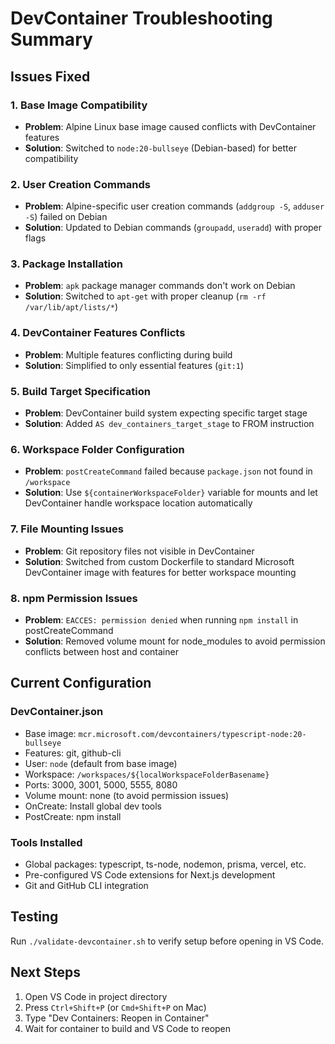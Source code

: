# DevContainer Troubleshooting Summary

## Issues Fixed

### 1. **Base Image Compatibility**
- **Problem**: Alpine Linux base image caused conflicts with DevContainer features
- **Solution**: Switched to `node:20-bullseye` (Debian-based) for better compatibility

### 2. **User Creation Commands**
- **Problem**: Alpine-specific user creation commands (`addgroup -S`, `adduser -S`) failed on Debian
- **Solution**: Updated to Debian commands (`groupadd`, `useradd`) with proper flags

### 3. **Package Installation**
- **Problem**: `apk` package manager commands don't work on Debian
- **Solution**: Switched to `apt-get` with proper cleanup (`rm -rf /var/lib/apt/lists/*`)

### 4. **DevContainer Features Conflicts**
- **Problem**: Multiple features conflicting during build
- **Solution**: Simplified to only essential features (`git:1`)

### 5. **Build Target Specification**
- **Problem**: DevContainer build system expecting specific target stage
- **Solution**: Added `AS dev_containers_target_stage` to FROM instruction

### 6. **Workspace Folder Configuration**
- **Problem**: `postCreateCommand` failed because `package.json` not found in `/workspace`
- **Solution**: Use `${containerWorkspaceFolder}` variable for mounts and let DevContainer handle workspace location automatically

### 7. **File Mounting Issues**
- **Problem**: Git repository files not visible in DevContainer
- **Solution**: Switched from custom Dockerfile to standard Microsoft DevContainer image with features for better workspace mounting

### 8. **npm Permission Issues**
- **Problem**: `EACCES: permission denied` when running `npm install` in postCreateCommand
- **Solution**: Removed volume mount for node_modules to avoid permission conflicts between host and container

## Current Configuration

### DevContainer.json
- Base image: `mcr.microsoft.com/devcontainers/typescript-node:20-bullseye`
- Features: git, github-cli
- User: `node` (default from base image)
- Workspace: `/workspaces/${localWorkspaceFolderBasename}`
- Ports: 3000, 3001, 5000, 5555, 8080
- Volume mount: none (to avoid permission issues)
- OnCreate: Install global dev tools
- PostCreate: npm install

### Tools Installed
- Global packages: typescript, ts-node, nodemon, prisma, vercel, etc.
- Pre-configured VS Code extensions for Next.js development
- Git and GitHub CLI integration

## Testing
Run `./validate-devcontainer.sh` to verify setup before opening in VS Code.

## Next Steps
1. Open VS Code in project directory
2. Press `Ctrl+Shift+P` (or `Cmd+Shift+P` on Mac)
3. Type "Dev Containers: Reopen in Container"
4. Wait for container to build and VS Code to reopen

